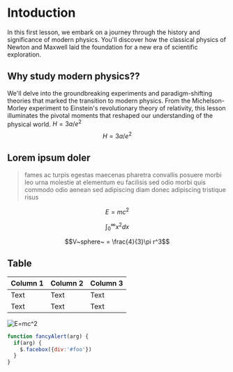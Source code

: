 # Intoduction
In this first lesson, we embark on a journey through the history and significance of modern physics. You'll discover how the classical physics of Newton and Maxwell laid the foundation for a new era of scientific exploration.
## Why study modern physics??
We'll delve into the groundbreaking experiments and paradigm-shifting theories that marked the transition to modern physics. From the Michelson-Morley experiment to Einstein's revolutionary theory of relativity, this lesson illuminates the pivotal moments that reshaped our understanding of the physical world. $H=3a/e^2$
$$H=3a/e^2$$

## Lorem ipsum doler
> fames ac turpis egestas maecenas pharetra convallis posuere morbi leo urna molestie at
> elementum eu facilisis sed odio morbi quis commodo odio aenean sed adipiscing diam donec
> adipiscing tristique risus


$$E=mc^2$$

$$\int_0^\infty x^2 dx$$

$$V~sphere~ = \frac{4}{3}\pi r^3$$

## Table
| Column 1 | Column 2 | Column 3 |
| -------- | -------- | -------- |
| Text     | Text     | Text     |
| Text     | Text     | Text     |


![E=mc^2](https://images.unsplash.com/photo-1636466497217-26a8cbeaf0aa?auto=format&fit=crop&q=80&w=3774&ixlib=rb-4.0.3&ixid=M3wxMjA3fDB8MHxwaG90by1wYWdlfHx8fGVufDB8fHx8fA%3D%3D "Enegy is equal to speed of light squared")


```javascript
function fancyAlert(arg) {
  if(arg) {
    $.facebox({div:'#foo'})
  }
}
```
